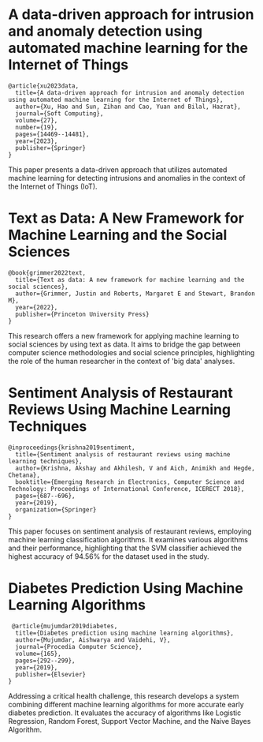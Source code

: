 # A data-driven approach for intrusion and anomaly detection using automated machine learning for the Internet of Things

```
@article{xu2023data,
  title={A data-driven approach for intrusion and anomaly detection using automated machine learning for the Internet of Things},
  author={Xu, Hao and Sun, Zihan and Cao, Yuan and Bilal, Hazrat},
  journal={Soft Computing},
  volume={27},
  number={19},
  pages={14469--14481},
  year={2023},
  publisher={Springer}
}
```

This paper presents a data-driven approach that utilizes automated machine learning for detecting intrusions and anomalies in the context of the Internet of Things (IoT)​​.

# Text as Data: A New Framework for Machine Learning and the Social Sciences

```
@book{grimmer2022text,
  title={Text as data: A new framework for machine learning and the social sciences},
  author={Grimmer, Justin and Roberts, Margaret E and Stewart, Brandon M},
  year={2022},
  publisher={Princeton University Press}
}
```

This research offers a new framework for applying machine learning to social sciences by using text as data. It aims to bridge the gap between computer science methodologies 
and social science principles, highlighting the role of the human researcher in the context of 'big data' analyses​​.

# Sentiment Analysis of Restaurant Reviews Using Machine Learning Techniques

```
@inproceedings{krishna2019sentiment,
  title={Sentiment analysis of restaurant reviews using machine learning techniques},
  author={Krishna, Akshay and Akhilesh, V and Aich, Animikh and Hegde, Chetana},
  booktitle={Emerging Research in Electronics, Computer Science and Technology: Proceedings of International Conference, ICERECT 2018},
  pages={687--696},
  year={2019},
  organization={Springer}
}
```

 This paper focuses on sentiment analysis of restaurant reviews, employing machine learning classification algorithms. It examines various algorithms and their performance, 
 highlighting that the SVM classifier achieved the highest accuracy of 94.56% for the dataset used in the study​​.

 # Diabetes Prediction Using Machine Learning Algorithms

```
 @article{mujumdar2019diabetes,
  title={Diabetes prediction using machine learning algorithms},
  author={Mujumdar, Aishwarya and Vaidehi, V},
  journal={Procedia Computer Science},
  volume={165},
  pages={292--299},
  year={2019},
  publisher={Elsevier}
}
```

Addressing a critical health challenge, this research develops a system combining different machine learning algorithms for more accurate early diabetes prediction. It evaluates 
the accuracy of algorithms like Logistic Regression, Random Forest, Support Vector Machine, and the Naive Bayes Algorithm​​.
